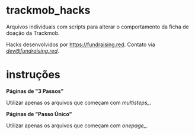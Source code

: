 # trackmob_hacks

Arquivos individuais com scripts para alterar o comportamento da ficha de doação da Trackmob.

Hacks desenvolvidos por https://fundraising.red. Contato via *dev@fundraising.red*.

# instruções

**Páginas de "3 Passos"**

Utilizar apenas os arquivos que começam com *multisteps_*.

**Páginas de "Passo Único"**

Utilizar apenas os arquivos que começam com *onepage_*.
